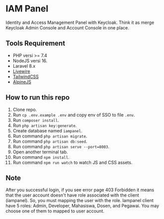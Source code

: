 # IAM Panel

Identity and Access Management Panel with Keycloak. Think it as merge Keycloak Admin Console and Account Console in one place.

## Tools Requirement

- PHP versi >= 7.4
- NodeJS versi 16.
- Laravel 8.x
- [Livewire](https://laravel-livewire.com/)
- [TailwindCSS](https://tailwindcss.com/)
- [AlpineJS](https://alpinejs.dev/)

## How to run this repo

1. Clone repo.
2. Run `cp .env.example .env` and copy env of SSO to file `.env`.
3. Run `composer install`.
4. Run `php artisan key:generate`.
5. Create database named `iampanel`.
6. Run command `php artisan migrate`.
7. Run command `php artisan db:seed`.
8. Run command `php artisan serve --port=8003`.
9. Open another terminal tab.
10. Run command `npm install`.
11. Run command `npm run watch` to watch JS and CSS assets.

## Note

After you successful login, if you see error page 403 Forbidden it means that the user account doesn't have role associated with the client (iampanel). So, you must mapping the user with the role. Iampanel client have 5 roles: Admin, Developer, Mahasiswa, Dosen, and Pegawai. You may choose one of them to mapped to user account.
